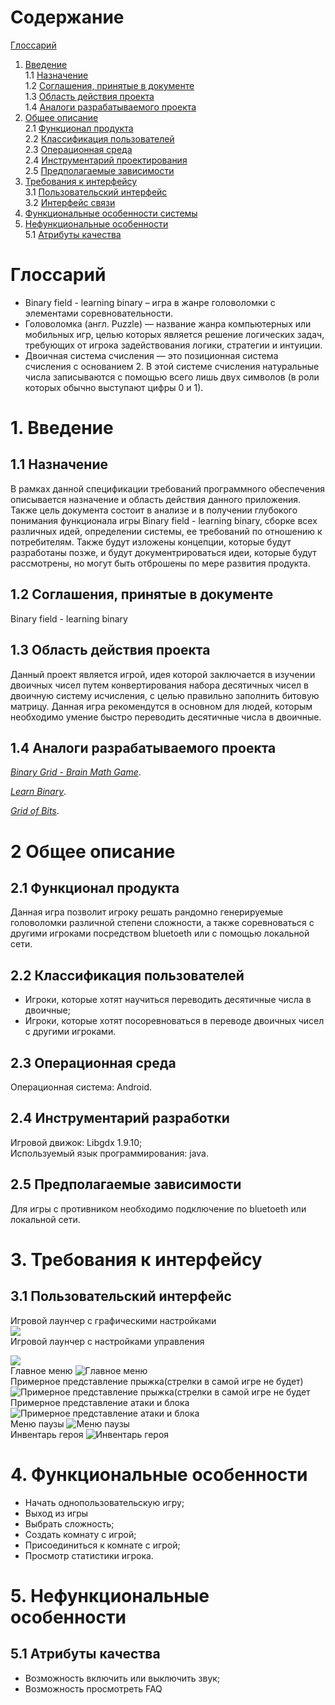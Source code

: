 # Содержание
[Глоссарий](#Глоссарий)  
1. [Введение](#Введение)  
1.1 [Назначение](#Назначение)  
1.2 [Соглашения, принятые в документе](#Соглашения-принятые-в-документе)  
1.3 [Область действия проекта](#Область-действия-проекта)  
1.4 [Аналоги разрабатываемого проекта](#Аналоги-разрабатываемого-проекта)  
2. [Общее описание](#Общее-описание)  
2.1 [Функционал продукта](#Функционал-продукта)  
2.2 [Классификация пользователей](#Классификация-пользователей)  
2.3 [Операционная среда](#Операционная-среда)  
2.4 [Инструментарий проектирования](#Инструментарий-проектирования)  
2.5 [Предполагаемые зависимости](#Предполагаемые-зависимости)  
3. [Требования к интерфейсу](#Требования-к-интерфейсу)  
3.1 [Пользовательский интерфейс](#Пользовательский-интерфейс)  
3.2 [Интерфейс связи](#Интерфейс-связи)  
4. [Функциональные особенности системы](#Функциональные-особенности-системы)  
5. [Нефункциональные особенности](#Нефункциональные-особенности)  
5.1 [Атрибуты качества](#Атрибуты-качества)

# Глоссарий 
- Binary field - learning binary – игра в жанре головоломки с элементами соревновательности.   
- Головоломка (англ. Puzzle) — название жанра компьютерных или мобильных игр, целью которых является решение логических задач, требующих от игрока задействования логики, стратегии и интуиции.
- Двоичная система счисления — это позиционная система счисления с основанием 2. В этой системе счисления натуральные числа записываются с помощью всего лишь двух символов (в роли которых обычно выступают цифры 0 и 1).

# 1. Введение

## 1.1 Назначение 
В рамках данной спецификации требований программного обеспечения описывается назначение и область действия данного приложения. Также цель документа состоит в анализе и в получении глубокого понимания функционала игры Binary field - learning binary, сборке всех различных идей, определении системы, ее требований по отношению к потребителям. Также будут изложены концепции, которые будут разработаны позже, и будут документрироваться идеи, которые будут рассмотрены, но могут быть отброшены по мере развития продукта.

## 1.2 Соглашения, принятые в документе
Binary field - learning binary

## 1.3 Область действия проекта
Данный проект является игрой, идея которой заключается в изучении двоичных чисел путем конвертирования набора десятичных чисел в двоичную систему исчисления, с целью правильно заполнить битовую матрицу. Данная игра рекомендутся в основном для людей, которым необходимо умение быстро переводить десятичные числа в двоичные.

## 1.4 Аналоги разрабатываемого проекта
*[Binary Grid - Brain Math Game](https://play.google.com/store/apps/details?id=studio.breaker.grid.binary.single.and.two.players&hl=ru)*.

*[Learn Binary](https://play.google.com/store/apps/details?id=com.codefeverr.binarygame&hl=en_ru)*.

*[Grid of Bits](https://play.google.com/store/apps/details?id=com.franzsarmiento.gridofbits&hl=ru)*.

# 2 Общее описание

## 2.1 Функционал продукта  
Данная игра позволит игроку решать рандомно генерируемые головоломки различной степени сложности, а также соревноваться с другими игроками посредством bluetoeth или с помощью локальной сети.

## 2.2 Классификация пользователей 
 - Игроки, которые хотят научиться переводить десятичные числа в двоичные;
 - Игроки, которые хотят посоревноваться в переводе двоичных чисел с другими игроками.

## 2.3 Операционная среда
Операционная система: Android.

## 2.4 Инструментарий разработки
Игровой движок: Libgdx 1.9.10;  
Используемый язык программирования: java.

## 2.5 Предполагаемые зависимости 
Для игры с противником необходимо подключение по bluetoeth или локальной сети.

# 3. Требования к интерфейсу

## 3.1 Пользовательский интерфейс  
Игровой лаунчер с графическими настройками  
![](https://github.com/KabarykhaVictor750504/ProjectX/blob/master/Mackup/GameLaucher(Graphics).png)  
Игровой лаунчер с настройками управления 

![](https://github.com/KabarykhaVictor750504/ProjectX/blob/master/Mackup/GameLaucher(Input).png)  
Главное меню  ![Главное меню](https://github.com/KabarykhaVictor750504/ProjectX/blob/master/Mackup/MainMenu.png)  
Примерное представление прыжка(стрелки в самой игре не будет)  ![Примерное представление прыжка(стрелки в самой игре не будет](https://github.com/KabarykhaVictor750504/ProjectX/blob/master/Mackup/JumpAndWalk.png)  
Примерное представление атаки и блока  ![Примерное представление атаки и блока](https://github.com/KabarykhaVictor750504/ProjectX/blob/master/Mackup/BlockAndAtack.png)  
Меню паузы  ![Меню паузы](https://github.com/KabarykhaVictor750504/ProjectX/blob/master/Mackup/GameMenu.png)  
Инвентарь героя  ![Инвентарь героя](https://github.com/KabarykhaVictor750504/ProjectX/blob/master/Mackup/Inventory.png)  

# 4. Функциональные особенности 
 - Начать однопользовательскую игру;
 - Выход из игры
 - Выбрать сложность;
 - Создать комнату с игрой;
 - Присоединиться к комнате с игрой;
 - Просмотр статистики игрока.

# 5. Нефункциональные особенности  

## 5.1 Атрибуты качества  
 - Возможность включить или выключить звук;   
 - Возможность просмотреть FAQ
